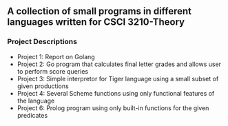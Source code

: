 ## A collection of small programs in different languages written for CSCI 3210-Theory 
### Project Descriptions
   - Project 1: Report on Golang
   - Project 2: Go program that calculates final letter grades and allows user to perform score queries
   - Project 3: Simple interpretor for Tiger language using a small subset of given productions
   - Project 4: Several Scheme functions using only functional features of the language
   - Project 6: Prolog program using only built-in functions for the given predicates

